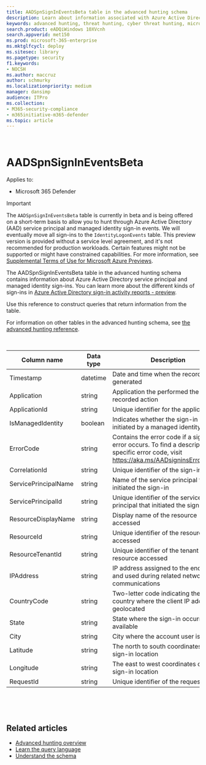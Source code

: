 ```yaml
---
title: AADSpnSignInEventsBeta table in the advanced hunting schema
description: Learn about information associated with Azure Active Directory service principal and managed identity sign-in events table of the advanced hunting schema
keywords: advanced hunting, threat hunting, cyber threat hunting, microsoft threat protection, microsoft 365, mtp, m365, search, query, telemetry, schema reference, kusto, table, column, data type, description, AlertInfo, alert, entities, evidence, file, IP address, device, machine, user, account, identity, AAD
search.product: eADQiWindows 10XVcnh
search.appverid: met150
ms.prod: microsoft-365-enterprise
ms.mktglfcycl: deploy
ms.sitesec: library
ms.pagetype: security
f1.keywords:
- NOCSH
ms.author: maccruz
author: schmurky
ms.localizationpriority: medium
manager: dansimp
audience: ITPro
ms.collection: 
- M365-security-compliance 
- m365initiative-m365-defender 
ms.topic: article
---
```

 


# AADSpnSignInEventsBeta



Applies to:

- Microsoft 365 Defender

> [!IMPORTANT]
> The ```AADSpnSignInEventsBeta``` table is currently in beta and is being offered on a short-term basis to allow you to hunt through Azure Active Directory (AAD) service principal and managed identity sign-in events. We will eventually move all sign-ins to the ```IdentityLogonEvents``` table.
> This preview version is provided without a service level agreement, and it's not recommended for production workloads. Certain features might not be supported or might have constrained capabilities. 
> For more information, see [Supplemental Terms of Use for Microsoft Azure Previews](https://azure.microsoft.com/support/legal/preview-supplemental-terms/).

The AADSpnSignInEventsBeta table in the advanced hunting schema contains
information about Azure Active Directory service principal and managed identity
sign-ins. You can learn more about the different kinds of sign-ins in [Azure
Active Directory sign-in activity reports -
preview](https://docs.microsoft.com/en-us/azure/active-directory/reports-monitoring/concept-all-sign-ins).

Use this reference to construct queries that return information from the table.

For information on other tables in the advanced hunting schema, see [the
advanced hunting
reference](https://docs.microsoft.com/en-us/windows/security/threat-protection/microsoft-defender-atp/advanced-hunting-reference).

 

| **Column name**      | **Data type** | **Description**                                                                                                                                 |
|----------------------|---------------|-------------------------------------------------------------------------------------------------------------------------------------------------|
| Timestamp            | datetime      | Date and time when the record was generated                                                                                                     |
| Application          | string        | Application the performed the recorded action                                                                                                   |
| ApplicationId        | string        | Unique identifier for the application                                                                                                           |
| IsManagedIdentity    | boolean       | Indicates whether the sign-in was initiated by a managed identity                                                                               |
| ErrorCode            | string        | Contains the error code if a sign-in error occurs. To find a description of a specific error code, visit <https://aka.ms/AADsigninsErrorCodes>. |
| CorrelationId        | string        | Unique identifier of the sign-in event                                                                                                          |
| ServicePrincipalName | string        | Name of the service principal that initiated the sign-in                                                                                        |
| ServicePrincipalId   | string        | Unique identifier of the service principal that initiated the sign-in                                                                           |
| ResourceDisplayName  | string        | Display name of the resource accessed                                                                                                           |
| ResourceId           | string        | Unique identifier of the resource accessed                                                                                                      |
| ResourceTenantId     | string        | Unique identifier of the tenant of the resource accessed                                                                                        |
| IPAddress            | string        | IP address assigned to the endpoint and used during related network communications                                                              |
| CountryCode          | string        | Two-letter code indicating the country where the client IP address is geolocated                                                                |
| State                | string        | State where the sign-in occurred, if available                                                                                                  |
| City                 | string        | City where the account user is located                                                                                                          |
| Latitude             | string        | The north to south coordinates of the sign-in location                                                                                          |
| Longitude            | string        | The east to west coordinates of the sign-in location                                                                                            |
| RequestId            | string        | Unique identifier of the request                                                                                                                |

 

 

## Related articles

-   [Advanced hunting
    overview](https://docs.microsoft.com/windows/security/threat-protection/microsoft-defender-atp/advanced-hunting-overview)
-   [Learn the query
    language](https://docs.microsoft.com/windows/security/threat-protection/microsoft-defender-atp/advanced-hunting-query-language)
-   [Understand the
    schema](https://docs.microsoft.com/windows/security/threat-protection/microsoft-defender-atp/advanced-hunting-schema-reference)

